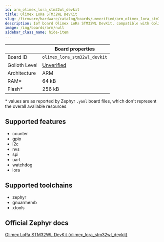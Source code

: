 ```yaml
---
id: arm_olimex_lora_stm32wl_devkit
title: Olimex LoRa STM32WL DevKit
slug: /firmware/hardware/catalog/boards/unverified/arm_olimex_lora_stm32wl_devkit
description: IoT board Olimex LoRa STM32WL DevKit, compatible with Golioth at unverified level.
image: /img/boards/arm/null
sidebar_class_name: hide-item
---
```


[//]: # (This is an auto-generated file, do not edit! Changes to it will be lost upon re-generation)



|                | Board properties     |
| -------------  | -------------------- |
| Board ID       | `olimex_lora_stm32wl_devkit` |
| Golioth Level  | [Unverified](/firmware/hardware#unverified-boards) |
| Architecture   | ARM |
| RAM*           | 64 kB |
| Flash*         | 256 kB |

\* values are as reported by Zephyr `.yaml` board files, which don't represent the overall available resources



## Supported features

* counter
* gpio
* i2c
* nvs
* spi
* uart
* watchdog
* lora

## Supported toolchains

* zephyr
* gnuarmemb
* xtools

## Official Zephyr docs

[Olimex LoRa STM32WL DevKit (olimex_lora_stm32wl_devkit)](https://docs.zephyrproject.org/3.6.0/boards/arm/olimex_lora_stm32wl_devkit/doc/index.html)
